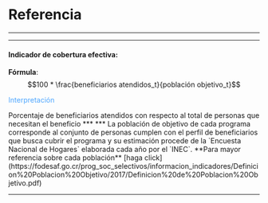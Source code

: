 # Referencia
***
***

#### Indicador de cobertura efectiva:

**Fórmula**: $$100 * \frac{beneficiarios atendidos_t}{población objetivo_t}$$

<p style="color:#4da6ff">Interpretación</p>
Porcentaje de beneficiarios atendidos con respecto al total de personas que necesitan el beneficio
***
***
La población de objetivo de cada programa corresponde al conjunto de personas cumplen con el perfil de beneficiarios que busca cubrir el programa y su estimación procede de la `Encuesta Nacional de Hogares` elaborada cada año por el `INEC`.
**Para mayor referencia sobre cada población** [haga click](https://fodesaf.go.cr/prog_soc_selectivos/informacion_indicadores/Definicion%20Poblacion%20Objetivo/2017/Definicion%20de%20Poblacion%20Objetivo.pdf)

***